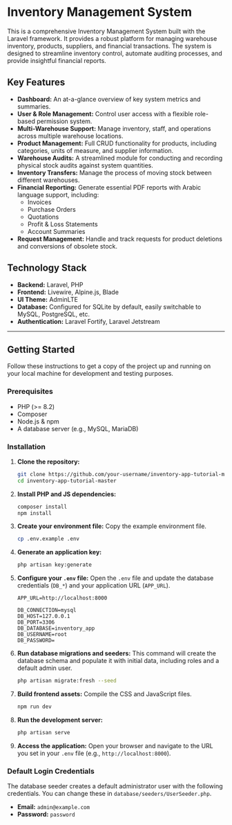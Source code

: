 # Inventory Management System

This is a comprehensive Inventory Management System built with the Laravel framework. It provides a robust platform for managing warehouse inventory, products, suppliers, and financial transactions. The system is designed to streamline inventory control, automate auditing processes, and provide insightful financial reports.

## Key Features

-   **Dashboard:** An at-a-glance overview of key system metrics and summaries.
-   **User & Role Management:** Control user access with a flexible role-based permission system.
-   **Multi-Warehouse Support:** Manage inventory, staff, and operations across multiple warehouse locations.
-   **Product Management:** Full CRUD functionality for products, including categories, units of measure, and supplier information.
-   **Warehouse Audits:** A streamlined module for conducting and recording physical stock audits against system quantities.
-   **Inventory Transfers:** Manage the process of moving stock between different warehouses.
-   **Financial Reporting:** Generate essential PDF reports with Arabic language support, including:
    -   Invoices
    -   Purchase Orders
    -   Quotations
    -   Profit & Loss Statements
    -   Account Summaries
-   **Request Management:** Handle and track requests for product deletions and conversions of obsolete stock.

## Technology Stack

-   **Backend:** Laravel, PHP
-   **Frontend:** Livewire, Alpine.js, Blade
-   **UI Theme:** AdminLTE
-   **Database:** Configured for SQLite by default, easily switchable to MySQL, PostgreSQL, etc.
-   **Authentication:** Laravel Fortify, Laravel Jetstream

---

## Getting Started

Follow these instructions to get a copy of the project up and running on your local machine for development and testing purposes.

### Prerequisites

-   PHP (>= 8.2)
-   Composer
-   Node.js & npm
-   A database server (e.g., MySQL, MariaDB)

### Installation

1.  **Clone the repository:**
    ```bash
    git clone https://github.com/your-username/inventory-app-tutorial-master.git
    cd inventory-app-tutorial-master
    ```

2.  **Install PHP and JS dependencies:**
    ```bash
    composer install
    npm install
    ```

3.  **Create your environment file:**
    Copy the example environment file.
    ```bash
    cp .env.example .env
    ```

4.  **Generate an application key:**
    ```bash
    php artisan key:generate
    ```

5.  **Configure your `.env` file:**
    Open the `.env` file and update the database credentials (`DB_*`) and your application URL (`APP_URL`).
    ```dotenv
    APP_URL=http://localhost:8000

    DB_CONNECTION=mysql
    DB_HOST=127.0.0.1
    DB_PORT=3306
    DB_DATABASE=inventory_app
    DB_USERNAME=root
    DB_PASSWORD=
    ```

6.  **Run database migrations and seeders:**
    This command will create the database schema and populate it with initial data, including roles and a default admin user.
    ```bash
    php artisan migrate:fresh --seed
    ```

7.  **Build frontend assets:**
    Compile the CSS and JavaScript files.
    ```bash
    npm run dev
    ```

8.  **Run the development server:**
    ```bash
    php artisan serve
    ```

9.  **Access the application:**
    Open your browser and navigate to the URL you set in your `.env` file (e.g., `http://localhost:8000`).

### Default Login Credentials

The database seeder creates a default administrator user with the following credentials. You can change these in `database/seeders/UserSeeder.php`.

-   **Email:** `admin@example.com`
-   **Password:** `password`
